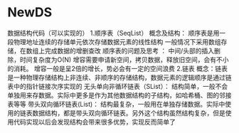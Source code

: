 ﻿# NewDS
数据结构代码（可以实现的）
1.顺序表（SeqList）
概念及结构：
顺序表是用一段物理地址连续的存储单元依次存储数据元素的线性结构
一般情况下采用数组存储，在数组上完成数据的增删查改
顺序表的问题及思考 ：
中间/头部的插入删除，时间复杂度为O(N) 
增容需要申请新空间，拷贝数据，释放旧空间，会有不小的消耗。
增容一般是呈2倍的增长，势必会有一定的空间浪费
2.链表
概念：链表是一种物理存储结构上非连续、非顺序的存储结构，数据元素的逻辑顺序是通过链表中的指针链接次序实现的 
无头单向非循环链表（SList）：
结构简单，一般不会单独用来存数据。实际中更多是作为其他数据结构的子结构，如哈希桶、图的邻接表等等
带头双向循环链表(List)：
结构最复杂，一般用在单独存储数据。实际中使用的链表数据结构，都是带头双向循环链表。另外这个结构虽然结构复杂，但是使用代码实现以后会发现结构会带来很多优势，实现反而简单了